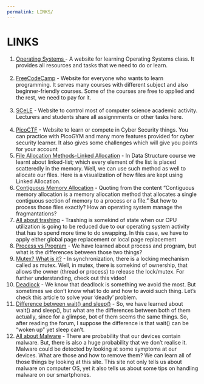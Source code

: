 ```yaml
---
permalink: LINKS/
---
```


# LINKS

1. [Operating Systems ](https://os.vlsm.org/ "os.vlsm.org") - A website for learning Operating Systems class. It provides all resources and tasks that we need to do or learn. <br><br>
2. [FreeCodeCamp](https://www.freecodecamp.org/ "freecodecamp.org") - Website for everyone who wants to learn programming. It serves many courses with different subject and also beginner-friendly courses. Some of the courses are free to applied and the rest, we need to pay for it. <br><br>
3. [SCeLE](https://scele.cs.ui.ac.id/ "scele.cs.ui.ac.id") - Website to control most of computer science academic activity. Lecturers and students share all assignnments or other tasks here. <br><br>
4. [PicoCTF](https://www.picoctf.org/ "pico.ctf.org") - Website to learn or compete in Cyber Security things. You can practice with PicoGYM and many more features provided for cyber security learner. It also gives some challenges which will give you points for your account
5. [File Allocation Methods-Linked Allocation](https://www.youtube.com/watch?v=tI3MACfFfFc) - In Data Structure course we learnt about linked-list; which every element of the list is placed scatteredly in the memory. Well, we can use such method as well to allocate our files. Here is a visualization of how files are kept using Linked Allocation.
6. [Contiguous Memory Allocation](https://binaryterms.com/contiguous-memory-allocation-in-operating-system.html) - Quoting from the content “Contiguous memory allocation is a memory allocation method that allocates a single contiguous section of memory to a process or a file.” But how to process those files exactly? How an operating system manage the fragmantations?
7. [All about trashing](https://www.thecrazyprogrammer.com/2019/02/thrashing-in-operating-system-os.html) - Trashing is somekind of state when our CPU utilization is going to be reduced due to our operating system activity that has to spend more time to do swapping. In this case, we have to apply either global page replacement or local page replacement
8. [Process vs Program](https://www.geeksforgeeks.org/difference-between-program-and-process/) - We have learned about process and program, but what is the differences between those two things?
9. [Mutex? What is it?](https://www.youtube.com/watch?v=DvF3AsTglUU) - In synchronization, there is a locking mechanism called as mutex. Well, in mutex, there is somekind of ownership, that allows the owner (thread or process) to release the lock/mutex. For further understanding, check out this video!
10. [Deadlock](https://www.geeksforgeeks.org/deadlock-prevention/) - We know that deadlock is something we avoid the most. But sometimes we don’t know what to do and how to avoid such thing. Let’s check this article to solve your ‘deadly’ problem.
11. [Difference between wait() and sleep()](https://stackoverflow.com/questions/1036754/difference-between-wait-and-sleep) - So, we have learned about wait() and sleep(), but what are the differences between both of them actually, since for a glimpse, bot of them seems the same things. So, after reading the forum, I suppose the difference is that wait() can be “woken up” yet sleep can’t.
12. [All about Malware](https://www.malwarebytes.com/malware/#what-is-the-history-of-malware) - There are probability that our devices contain malware. But, there is also a huge probability that we don’t realise it. Malware could be detected by looking at some symptoms at our devices. What are those and how to remove them? We can learn all of those things by looking at this site. This site not only tells us about malware on computer OS, yet it also tells us about some tips on handling malware on our smartphones.
